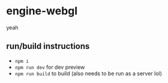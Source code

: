 # engine-webgl
yeah

## run/build instructions
- `npm i`
- `npm run dev` for dev preview
- `npm run build` to build (also needs to be run as a server lol)
